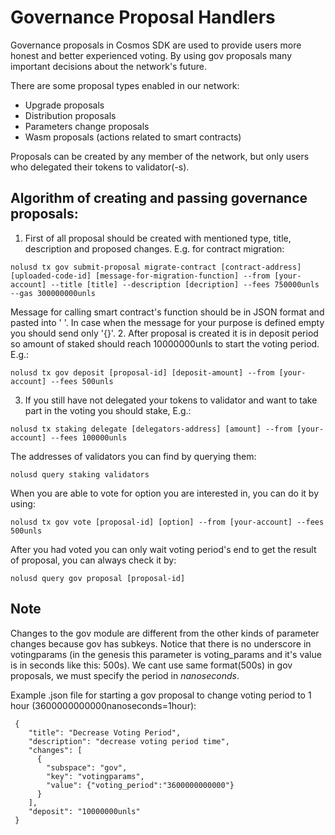 # Governance Proposal Handlers

Governance proposals in Cosmos SDK are used to provide users more honest and better experienced voting.
By using gov proposals many important decisions about the network's future.

There are some proposal types enabled in our network:
* Upgrade proposals
* Distribution proposals
* Parameters change proposals
* Wasm proposals (actions related to smart contracts)

Proposals can be created by any member of the network, but only users who delegated their tokens to validator(-s).

## Algorithm of creating and passing governance proposals:
1. First of all proposal should be created with mentioned type, title, description and proposed changes. E.g. for contract migration:
````shell
nolusd tx gov submit-proposal migrate-contract [contract-address] [uploaded-code-id] [message-for-migration-function] --from [your-account] --title [title] --description [decription] --fees 750000unls --gas 300000000unls
````
Message for calling smart contract's function should be in JSON format and pasted into ' '. In case when the message for your purpose is defined empty you should send only '{}'.
2. After proposal is created it is in deposit period so amount of staked should reach 10000000unls to start the voting period. E.g.:
````shell
nolusd tx gov deposit [proposal-id] [deposit-amount] --from [your-account] --fees 500unls
````
3. If you still have not delegated your tokens to validator and want to take part in the voting you should stake, E.g.:
````shell
nolusd tx staking delegate [delegators-address] [amount] --from [your-account] --fees 100000unls
````
The addresses of validators you can find by querying them:
````shell
nolusd query staking validators
````
When you are able to vote for option you are interested in, you can do it by using:
````shell
nolusd tx gov vote [proposal-id] [option] --from [your-account] --fees 500unls
````
After you had voted you can only wait voting period's end to get the result of proposal, you can always check it by:
````shell
nolusd query gov proposal [proposal-id]
````

## Note
Changes to the gov module are different from the other kinds of parameter changes because gov has subkeys.
Notice that there is no underscore in votingparams (in the genesis this parameter is voting_params and it's value is in seconds like this: 500s). 
We cant use same format(500s) in gov proposals, we must specify the period in *nanoseconds*.

Example .json file for starting a gov proposal to change voting period to 1 hour (3600000000000nanoseconds=1hour):
````shell
 {
    "title": "Decrease Voting Period",
    "description": "decrease voting period time",
    "changes": [
      {
        "subspace": "gov",
        "key": "votingparams",
        "value": {"voting_period":"3600000000000"}
      }
    ],
    "deposit": "10000000unls"
 }
 ````

